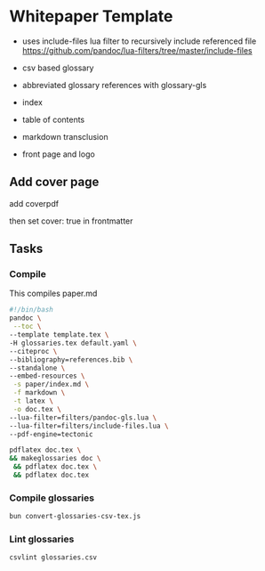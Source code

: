 # Whitepaper Template


- uses include-files lua filter to recursively include referenced file
https://github.com/pandoc/lua-filters/tree/master/include-files

- csv based glossary
- abbreviated glossary references with glossary-gls
- index
- table of contents
- markdown transclusion
- front page and logo

## Add cover page

add coverpdf

then set cover: true in frontmatter

## Tasks

### Compile

This compiles paper.md

```bash
#!/bin/bash
pandoc \
 --toc \
--template template.tex \
-H glossaries.tex default.yaml \
--citeproc \
--bibliography=references.bib \
--standalone \
--embed-resources \
 -s paper/index.md \
 -f markdown \
 -t latex \
 -o doc.tex \
--lua-filter=filters/pandoc-gls.lua \
--lua-filter=filters/include-files.lua \
--pdf-engine=tectonic

pdflatex doc.tex \
&& makeglossaries doc \
 && pdflatex doc.tex \
 && pdflatex doc.tex 
```


### Compile glossaries

```bash
bun convert-glossaries-csv-tex.js
```


### Lint glossaries

```bash
csvlint glossaries.csv
```